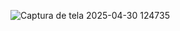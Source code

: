 ![Captura de tela 2025-04-30 124735](https://github.com/user-attachments/assets/73f6f83b-0208-48dc-8c1d-0d8142272e68)
